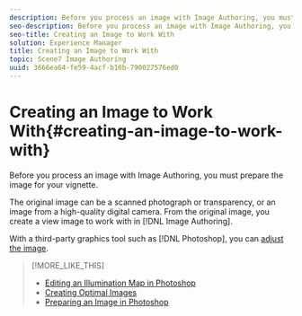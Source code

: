 ```yaml
---
description: Before you process an image with Image Authoring, you must prepare the image for your vignette.
seo-description: Before you process an image with Image Authoring, you must prepare the image for your vignette.
seo-title: Creating an Image to Work With
solution: Experience Manager
title: Creating an Image to Work With
topic: Scene7 Image Authoring
uuid: 3666ea64-fe59-4acf-b16b-790027576ed0
---
```


# Creating an Image to Work With{#creating-an-image-to-work-with}

Before you process an image with Image Authoring, you must prepare the image for your vignette.

The original image can be a scanned photograph or transparency, or an image from a high-quality digital camera. From the original image, you create a view image to work with in [!DNL Image Authoring].

With a third-party graphics tool such as [!DNL Photoshop], you can [adjust the image](../c-vat-gs/c-vat-work-ps/t-vat-prep-img-ps.md#task-f796b659745740028b561d61ab9823ea). 

>[!MORE_LIKE_THIS]
>
>* [Editing an Illumination Map in Photoshop](../c-vat-work-illum-pg/c-vat-work-illum-maps/t-vat-illum-map-ps.md#task-6cc4c3a18c544a6f815dd63932fd9172)
>* [Creating Optimal Images](../c-vat-prep-img/c-vat-create-opt-img.md#concept-021ab0abc07d4f30be864ab3c3b02eac)
>* [Preparing an Image in Photoshop](../c-vat-gs/c-vat-work-ps/t-vat-prep-img-ps.md#task-f796b659745740028b561d61ab9823ea)
